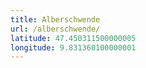 ```yaml
---
title: Alberschwende
url: /alberschwende/
latitude: 47.450311500000005
longitude: 9.831360100000001
---
```

